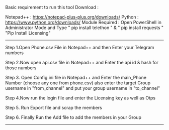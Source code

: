 Basic requirement to run this tool Download :

Notepad++ : https://notepad-plus-plus.org/downloads/
Python : https://www.python.org/downloads/
Module Required : Open PowerShell in Administrator Mode and Type " pip install telethon " & " pip install requests " "Pip Install Licensing"

---------------------------------------------------------

Step 1.Open Phone.csv File in Notepad++ and then Enter your Telegram numbers 

Step 2.Now open api.csv file in Notepad++ and Enter the api id & hash for those numbers

Step 3. Open Config.ini file in Notepad++ and Enter the main_Phone Number (choose any one from phone.csv)
        also enter the target Group username in 
"from_channel" and put your group username in "to_channel"

Step 4.Now run the login file and enter the Licensing key as well as Otps

Step 5. Run Export file and scrap the members

Step 6. Finally Run the Add file to add the members in your Group

------------------------------------------------------------------------------
